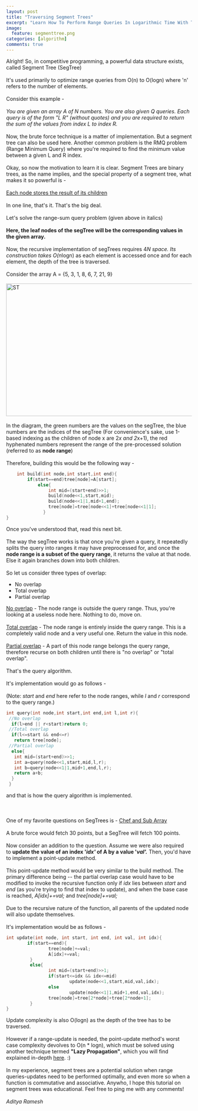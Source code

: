 ```yaml
---
layout: post
title: "Traversing Segment Trees"
excerpt: "Learn How To Perform Range Queries In Logarithmic Time With This Data Structure!"
image:
  feature: segmenttree.png
categories: [algorithm]
comments: true
---
```

Alright! So, in competitive programming, a powerful data structure exists, called Segment Tree (SegTree)
            <br><br>
            It's used primarily to optimize range queries from O(n) to O(logn) where 'n' refers to the number of elements.
            <br><br>
            Consider this example -
            <br><br>
            <em>You are given an array A of N numbers. You are also given Q queries. Each query is of the form "L R" (without quotes) and you are required to return the sum of the values from index L to index R.</em>
            <br><br>
            Now, the brute force technique is a matter of implementation. But a segment tree can also be used here. Another common problem is the RMQ problem (Range Minimum Query) where you're required to find the minimum value between a given L and R index.
            <br><br>
            Okay, so now the motivation to learn it is clear. Segment Trees are binary trees, as the name implies, and the special property of a segment tree, what makes it so powerful is -
            <br><br>
            <span style="text-decoration:underline;">Each node stores the result of its children</span>
            <br><br>
            In one line, that's it. That's the big deal.
            <br><br>
            Let's solve the range-sum query problem (given above in italics)
            <br><br>
            <strong>Here, the leaf nodes of the segTree will be the corresponding values in the given array. </strong>
            <br><br>
            Now, the recursive implementation of segTrees requires 4*N space. Its construction takes O(n*logn) as each element is accessed once and for each element, the depth of the tree is traversed.
            <br><br>
            Consider the array A = {5, 3, 1, 8, 6, 7, 21, 9}
            <br><br>
            <img class="alignnone size-full wp-image-86" src="https://rameshaditya.files.wordpress.com/2017/08/st.png" alt="ST" width="772" height="360" />
            <br><br>
            In the diagram, the green numbers are the values on the segTree, the blue numbers are the indices of the segTree (For convenience's sake, use 1-based indexing as the children of node x are 2*x and 2*x+1), the red hyphenated numbers represent the range of the pre-processed solution (referred to as <strong>node range</strong>)
            <br><br>
            Therefore, building this would be the following way -
```c++
    int build(int node,int start,int end){
        if(start==end)tree[node]=A[start];
            else{
                int mid=(start+end)>>1;
                build(node<<1,start,mid);
                build(node<<1|1,mid+1,end);
                tree[node]=tree[node<<1]+tree[node<<1|1];
              }
}
```

Once you've understood that, read this next bit.
<br><br>
The way the segTree works is that once you're given a query, it repeatedly splits the query into ranges it may have preprocessed for, and once the <strong>node range is a subset of the query range</strong>, it returns the value at that node. Else it again branches down into both children.
<br><br>
So let us consider three types of overlap:
<ul>
  <li>No overlap</li>
  <li>Total overlap</li>
  <li>Partial overlap</li>
</ul>
<span style="text-decoration:underline;">No overlap</span> - The node range is outside the query range. Thus, you're looking at a useless node here. Nothing to do, move on.
<br><br>
<span style="text-decoration:underline;">Total overlap</span> - The node range is entirely inside the query range. This is a completely valid node and a very useful one. Return the value in this node.
<br><br>
<span style="text-decoration:underline;">Partial overlap</span> - A part of this node range belongs the query range, therefore recurse on both children until there is "no overlap" or "total overlap".
<br><br>
That's the query algorithm.
<br><br>
It's implementation would go as follows -
<br><br>
(Note: <em>start </em>and <em>end </em>here refer to the node ranges, while <em>l </em>and <em>r</em> correspond to the query range.)
            
```c++
int query(int node,int start,int end,int l,int r){
 //No overlap  
  if(l>end || r<start)return 0;
 //Total overlap
  if(l<=start && end<=r)
   return tree[node];         
 //Partial overlap      
  else{         
   int mid=(start+end)>>1;
   int a=query(node<<1,start,mid,l,r);
   int b=query(node<<1|1,mid+1,end,l,r);
   return a+b;
  }
 } 

```

  and that is how the query algorithm is implemented.
  <br><br>
&nbsp;
<br><br>
One of my favorite questions on SegTrees is - <a href="https://www.codechef.com/MAY17/problems/CHEFSUBA" target="_blank" rel="noopener">Chef and Sub Array</a>
<br><br>
A brute force would fetch 30 points, but a SegTree will fetch 100 points.
<br><br>
Now consider an addition to the question. Assume we were also required to <strong>update the value of an index '<em>idx' </em>of A by a value '<em>val'.</em></strong><em> </em>Then, you'd have to implement a point-update method.
<br><br>
This point-update method would be very similar to the build method. The primary difference being -- the partial overlap case would have to be modified to invoke the recursive function only if <em>idx</em> lies between <em>start</em> and <em>end </em>(as you're trying to find that index to update), and when the base case is reached, <em>A[idx]+=val; </em>and <em>tree[node]+=val; </em>
<br><br>
Due to the recursive nature of the function, all parents of the updated node will also update themselves.
<br><br>
It's implementation would be as follows -

```c++
int update(int node, int start, int end, int val, int idx){
        if(start==end){
                tree[node]+=val;
                A[idx]+=val;
         }
         else{
                int mid=(start+end)>>1;
                if(start<=idx && idx<=mid)
                        update(node<<1,start,mid,val,idx);
                else
                        update(node<<1|1,mid+1,end,val,idx);
                tree[node]=tree[2*node]+tree[2*node+1];
         }
}
```
Update complexity is also O(logn) as the depth of the tree has to be traversed.
<br><br>
However if a range-update is needed, the point-update method's worst case complexity devolves to O(n * logn), which must be solved using another technique termed <strong>"Lazy Propagation"</strong>, which you will find explained in-depth <a href="https://rameshaditya.wordpress.com/2017/09/01/learning-lazy-propagation/">here</a>. :)
<br><br>
In my experience, segment trees are a potential solution when range queries-updates need to be performed optimally, and even more so when a function is commutative and associative. Anywho, I hope this tutorial on segment trees was educational. Feel free to ping me with any comments!
<br><br>
<em>Aditya Ramesh</em>